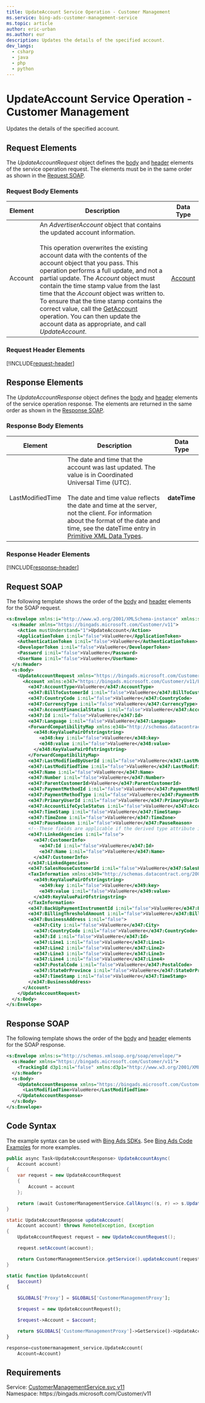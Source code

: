 ```yaml
---
title: UpdateAccount Service Operation - Customer Management
ms.service: bing-ads-customer-management-service
ms.topic: article
author: eric-urban
ms.author: eur
description: Updates the details of the specified account.
dev_langs: 
  - csharp
  - java
  - php
  - python
---
```

# UpdateAccount Service Operation - Customer Management
Updates the details of the specified account.

## <a name="request"></a>Request Elements
The *UpdateAccountRequest* object defines the [body](#request-body) and [header](#request-header) elements of the service operation request. The elements must be in the same order as shown in the [Request SOAP](#request-soap). 

### <a name="request-body"></a>Request Body Elements

|Element|Description|Data Type|
|-----------|---------------|-------------|
|<a name="account"></a>Account|An *AdvertiserAccount* object that contains the updated account information.<br /><br />This operation overwrites the existing account data with the contents of the account object that you pass. This operation performs a full update, and not a partial update. The *Account* object must contain the time stamp value from the last time that the *Account* object was written to. To ensure that the time stamp contains the correct value, call the [GetAccount](../customer-management-service/getaccount.md) operation. You can then update the account data as appropriate, and call *UpdateAccount*.|[Account](account.md)|

### <a name="request-header"></a>Request Header Elements
[!INCLUDE[request-header](./includes/request-header.md)]

## <a name="response"></a>Response Elements
The *UpdateAccountResponse* object defines the [body](#response-body) and [header](#response-header) elements of the service operation response. The elements are returned in the same order as shown in the [Response SOAP](#response-soap).

### <a name="response-body"></a>Response Body Elements

|Element|Description|Data Type|
|-----------|---------------|-------------|
|<a name="lastmodifiedtime"></a>LastModifiedTime|The date and time that the account was last updated. The value is in Coordinated Universal Time (UTC).<br/><br/> The date and time value reflects the date and time at the server, not the client. For information about the format of the date and time, see the dateTime entry in [Primitive XML Data Types](https://go.microsoft.com/fwlink/?linkid=859198).|**dateTime**|

### <a name="response-header"></a>Response Header Elements
[!INCLUDE[response-header](./includes/response-header.md)]

## <a name="request-soap"></a>Request SOAP
The following template shows the order of the [body](#request-body) and [header](#request-header) elements for the SOAP request.

```xml
<s:Envelope xmlns:i="http://www.w3.org/2001/XMLSchema-instance" xmlns:s="http://schemas.xmlsoap.org/soap/envelope/">
  <s:Header xmlns="https://bingads.microsoft.com/Customer/v11">
    <Action mustUnderstand="1">UpdateAccount</Action>
    <ApplicationToken i:nil="false">ValueHere</ApplicationToken>
    <AuthenticationToken i:nil="false">ValueHere</AuthenticationToken>
    <DeveloperToken i:nil="false">ValueHere</DeveloperToken>
    <Password i:nil="false">ValueHere</Password>
    <UserName i:nil="false">ValueHere</UserName>
  </s:Header>
  <s:Body>
    <UpdateAccountRequest xmlns="https://bingads.microsoft.com/Customer/v11">
      <Account xmlns:e347="https://bingads.microsoft.com/Customer/v11/Entities" i:nil="false" i:type="-- derived type specified here with the appropriate prefix --">
        <e347:AccountType>ValueHere</e347:AccountType>
        <e347:BillToCustomerId i:nil="false">ValueHere</e347:BillToCustomerId>
        <e347:CountryCode i:nil="false">ValueHere</e347:CountryCode>
        <e347:CurrencyType i:nil="false">ValueHere</e347:CurrencyType>
        <e347:AccountFinancialStatus i:nil="false">ValueHere</e347:AccountFinancialStatus>
        <e347:Id i:nil="false">ValueHere</e347:Id>
        <e347:Language i:nil="false">ValueHere</e347:Language>
        <ForwardCompatibilityMap xmlns:e348="http://schemas.datacontract.org/2004/07/System.Collections.Generic" i:nil="false">
          <e348:KeyValuePairOfstringstring>
            <e348:key i:nil="false">ValueHere</e348:key>
            <e348:value i:nil="false">ValueHere</e348:value>
          </e348:KeyValuePairOfstringstring>
        </ForwardCompatibilityMap>
        <e347:LastModifiedByUserId i:nil="false">ValueHere</e347:LastModifiedByUserId>
        <e347:LastModifiedTime i:nil="false">ValueHere</e347:LastModifiedTime>
        <e347:Name i:nil="false">ValueHere</e347:Name>
        <e347:Number i:nil="false">ValueHere</e347:Number>
        <e347:ParentCustomerId>ValueHere</e347:ParentCustomerId>
        <e347:PaymentMethodId i:nil="false">ValueHere</e347:PaymentMethodId>
        <e347:PaymentMethodType i:nil="false">ValueHere</e347:PaymentMethodType>
        <e347:PrimaryUserId i:nil="false">ValueHere</e347:PrimaryUserId>
        <e347:AccountLifeCycleStatus i:nil="false">ValueHere</e347:AccountLifeCycleStatus>
        <e347:TimeStamp i:nil="false">ValueHere</e347:TimeStamp>
        <e347:TimeZone i:nil="false">ValueHere</e347:TimeZone>
        <e347:PauseReason i:nil="false">ValueHere</e347:PauseReason>
        <!--These fields are applicable if the derived type attribute is set to AdvertiserAccount-->
        <e347:LinkedAgencies i:nil="false">
          <e347:CustomerInfo>
            <e347:Id i:nil="false">ValueHere</e347:Id>
            <e347:Name i:nil="false">ValueHere</e347:Name>
          </e347:CustomerInfo>
        </e347:LinkedAgencies>
        <e347:SalesHouseCustomerId i:nil="false">ValueHere</e347:SalesHouseCustomerId>
        <TaxInformation xmlns:e349="http://schemas.datacontract.org/2004/07/System.Collections.Generic" i:nil="false">
          <e349:KeyValuePairOfstringstring>
            <e349:key i:nil="false">ValueHere</e349:key>
            <e349:value i:nil="false">ValueHere</e349:value>
          </e349:KeyValuePairOfstringstring>
        </TaxInformation>
        <e347:BackUpPaymentInstrumentId i:nil="false">ValueHere</e347:BackUpPaymentInstrumentId>
        <e347:BillingThresholdAmount i:nil="false">ValueHere</e347:BillingThresholdAmount>
        <e347:BusinessAddress i:nil="false">
          <e347:City i:nil="false">ValueHere</e347:City>
          <e347:CountryCode i:nil="false">ValueHere</e347:CountryCode>
          <e347:Id i:nil="false">ValueHere</e347:Id>
          <e347:Line1 i:nil="false">ValueHere</e347:Line1>
          <e347:Line2 i:nil="false">ValueHere</e347:Line2>
          <e347:Line3 i:nil="false">ValueHere</e347:Line3>
          <e347:Line4 i:nil="false">ValueHere</e347:Line4>
          <e347:PostalCode i:nil="false">ValueHere</e347:PostalCode>
          <e347:StateOrProvince i:nil="false">ValueHere</e347:StateOrProvince>
          <e347:TimeStamp i:nil="false">ValueHere</e347:TimeStamp>
        </e347:BusinessAddress>
      </Account>
    </UpdateAccountRequest>
  </s:Body>
</s:Envelope>
```

## <a name="response-soap"></a>Response SOAP
The following template shows the order of the [body](#response-body) and [header](#response-header) elements for the SOAP response.

```xml
<s:Envelope xmlns:s="http://schemas.xmlsoap.org/soap/envelope/">
  <s:Header xmlns="https://bingads.microsoft.com/Customer/v11">
    <TrackingId d3p1:nil="false" xmlns:d3p1="http://www.w3.org/2001/XMLSchema-instance">ValueHere</TrackingId>
  </s:Header>
  <s:Body>
    <UpdateAccountResponse xmlns="https://bingads.microsoft.com/Customer/v11">
      <LastModifiedTime>ValueHere</LastModifiedTime>
    </UpdateAccountResponse>
  </s:Body>
</s:Envelope>
```

## <a name="example"></a>Code Syntax
The example syntax can be used with [Bing Ads SDKs](~/guides/client-libraries.md). See [Bing Ads Code Examples](~/guides/code-examples.md) for more examples.
```csharp
public async Task<UpdateAccountResponse> UpdateAccountAsync(
	Account account)
{
	var request = new UpdateAccountRequest
	{
		Account = account
	};

	return (await CustomerManagementService.CallAsync((s, r) => s.UpdateAccountAsync(r), request));
}
```
```java
static UpdateAccountResponse updateAccount(
	Account account) throws RemoteException, Exception
{
	UpdateAccountRequest request = new UpdateAccountRequest();

	request.setAccount(account);

	return CustomerManagementService.getService().updateAccount(request);
}
```
```php
static function UpdateAccount(
	$account)
{

	$GLOBALS['Proxy'] = $GLOBALS['CustomerManagementProxy'];

	$request = new UpdateAccountRequest();

	$request->Account = $account;

	return $GLOBALS['CustomerManagementProxy']->GetService()->UpdateAccount($request);
}
```
```python
response=customermanagement_service.UpdateAccount(
	Account=Account)
```

## Requirements
Service: [CustomerManagementService.svc v11](https://clientcenter.api.bingads.microsoft.com/Api/CustomerManagement/v11/CustomerManagementService.svc)  
Namespace: https\://bingads.microsoft.com/Customer/v11  

